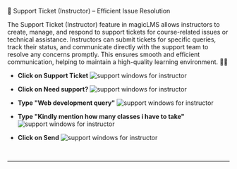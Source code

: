 
🎫 Support Ticket (Instructor) – Efficient Issue Resolution

The Support Ticket (Instructor) feature in magicLMS allows instructors to create, manage, and respond to support tickets for course-related issues or technical assistance. Instructors can submit tickets for specific queries, track their status, and communicate directly with the support team to resolve any concerns promptly. This ensures smooth and efficient communication, helping to maintain a high-quality learning environment. 📩✅

- **Click on Support Ticket**
![support windows for instructor](https://cdn.imjol.com/MagicLMS/Docs/support%20ticket%20instructor/Step1.png)


- **Click on Need support?**
![support windows for instructor](https://cdn.imjol.com/MagicLMS/Docs/support%20ticket%20instructor/Step2.png)


- **Type "Web development query"**
![support windows for instructor](https://cdn.imjol.com/MagicLMS/Docs/support%20ticket%20instructor/Step3.png)


- **Type "Kindly mention how many classes i have to take"**
![support windows for instructor](https://cdn.imjol.com/MagicLMS/Docs/support%20ticket%20instructor/Step4.png)


- **Click on Send**
![support windows for instructor](https://cdn.imjol.com/MagicLMS/Docs/support%20ticket%20instructor/Step5.png)

<br/>

***

